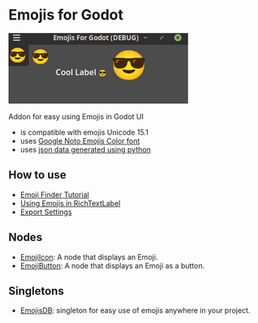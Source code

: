 # Emojis for Godot

![addon-in-action]

Addon for easy using Emojis in Godot UI

- is compatible with emojis Unicode 15.1
- uses [Google Noto Emojis Color font][noto-emoji]
- uses [json data generated using python][emoji-json]

## How to use

- [Emoji Finder Tutorial]
- [Using Emojis in RichTextLabel]
- [Export Settings]

## Nodes

- [EmojiIcon]: A node that displays an Emoji.
- [EmojiButton]: A node that displays an Emoji as a button.

## Singletons

- [EmojisDB]: singleton for easy use of emojis anywhere in your project.


[Emoji Finder Tutorial]:HowToUse.md
[Export Settings]:Export.md
[Using Emojis in RichTextLabel]:LabelWithEmojis.md
[EmojisDB]:emojis.md
[EmojiIcon]:EmojiIcon.md
[EmojiButton]:EmojiButton.md
[addon-in-action]:assets/addon-in-action.png
[noto-emoji]:https://github.com/googlefonts/noto-emoji/tree/main/png
[emoji-json]:https://github.com/rakugoteam/Emojis-For-Godot/tree/godot-4/addons/emojis-for-godot/emojis/gen_json.py
